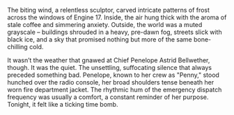 The biting wind, a relentless sculptor, carved intricate patterns of frost across the windows of Engine 17. Inside, the air hung thick with the aroma of stale coffee and simmering anxiety. Outside, the world was a muted grayscale – buildings shrouded in a heavy, pre-dawn fog, streets slick with black ice, and a sky that promised nothing but more of the same bone-chilling cold.

It wasn’t the weather that gnawed at Chief Penelope Astrid Bellwether, though. It was the quiet. The unsettling, suffocating silence that always preceded something bad. Penelope, known to her crew as "Penny," stood hunched over the radio console, her broad shoulders tense beneath her worn fire department jacket. The rhythmic hum of the emergency dispatch frequency was usually a comfort, a constant reminder of her purpose. Tonight, it felt like a ticking time bomb.
